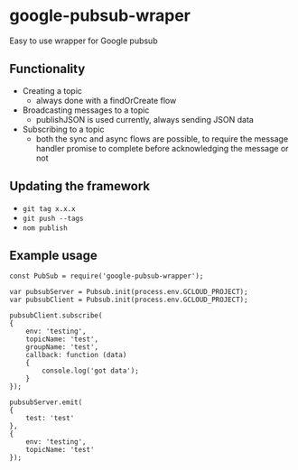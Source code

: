 google-pubsub-wraper
====================
Easy to use wrapper for Google pubsub


## Functionality
* Creating a topic
	* always done with a findOrCreate flow
* Broadcasting messages to a topic
	* publishJSON is used currently, always sending JSON data
* Subscribing to a topic
	* both the sync and async flows are possible, to require the message handler promise to complete before acknowledging the message or not

## Updating the framework
* `git tag x.x.x`
* `git push --tags`
* `nom publish`

## Example usage
```
const PubSub = require('google-pubsub-wrapper');

var pubsubServer = Pubsub.init(process.env.GCLOUD_PROJECT);
var pubsubClient = Pubsub.init(process.env.GCLOUD_PROJECT);

pubsubClient.subscribe(
{
    env: 'testing',
    topicName: 'test',
    groupName: 'test',
    callback: function (data)
    {
        console.log('got data');
    }
});

pubsubServer.emit(
{
    test: 'test'
},
{
    env: 'testing',
    topicName: 'test'
});
```
